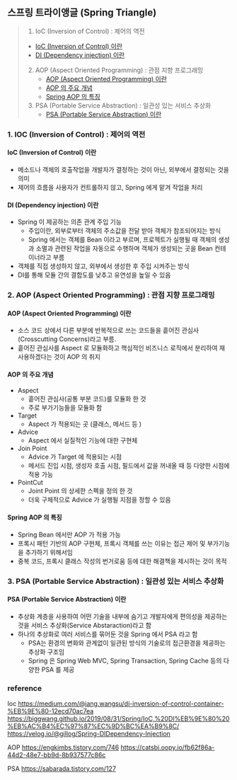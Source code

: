 ## 스프링 트라이앵글 (Spring Triangle)
> 1. IoC (Inversion of Control) : 제어의 역전
>   * [IoC (Inversion of Control) 이란](#ioc-inversion-of-control-이란)
>   * [DI (Dependency injection) 이란](#di-dependency-injection-이란)
> 2. AOP (Aspect Oriented Programming) : 관점 지향 프로그래밍
>    * [AOP (Aspect Oriented Programming) 이란](#aop-aspect-oriented-programming-이란)
>    * [AOP 의 주요 개념](#aop-의-주요-개념)
>    * [Spring AOP 의 특징](#spring-aop-의-특징)
> 3. PSA (Portable Service Abstraction) : 일관성 있는 서비스 추상화
>    * [PSA (Portable Service Abstraction) 이란](#psa-portable-service-abstraction-이란)

### 1. IOC (Inversion of Control) : 제어의 역전
#### **IoC (Inversion of Control) 이란**
* 메소드나 객체의 호출작업을 개발자가 결정하는 것이 아닌, 외부에서 결정되는 것을 의미
* 제어의 흐름을 사용자가 컨트롤하지 않고, Spring 에게 맡겨 작업을 처리

#### **DI (Dependency injection) 이란**
* Spring 이 제공하는 의존 관계 주입 기능
   * 주입이란, 외부로부터 객체의 주소값을 전달 받아 객체가 참조되어지는 방식
   * Spring 에서는 객체를 Bean 이라고 부르며, 프로젝트가 실행될 때 객체의 생성과 소멸과 관련된 작업을 자동으로 수행하며 객체가 생성되는 곳을 Bean 컨테이너라고 부름  
* 객체를 직접 생성하지 않고, 외부에서 생성한 후 주입 시켜주는 방식
* DI를 통해 모듈 간의 결합도를 낮추고 유연성을 높일 수 있음

### 2. AOP (Aspect Oriented Programming) : 관점 지향 프로그래밍 
#### **AOP (Aspect Oriented Programming) 이란**
* 소스 코드 상에서 다른 부분에 반복적으로 쓰는 코드들을 흩어진 관심사 (Crosscutting Concerns)라고 부름.
* 흩어진 관심사를 Aspect 로 모듈화하고 핵심적인 비즈니스 로직에서 분리하여 재사용하겠다는 것이 AOP 의 취지

#### **AOP 의 주요 개념**
* Aspect
   * 흩어진 관심사(공통 부분 코드)를 모듈화 한 것
   * 주로 부가기능들을 모듈화 함
* Target
   * Aspect 가 적용되는 곳 (클래스, 메서드 등 )
* Advice
   * Aspect 에서 실질적인 기능에 대한 구현체
* Join Point
   * Advice 가 Target 에 적용되는 시점
   * 메서드 진입 시점, 생성자 호출 시점, 필드에서 값을 꺼내올 때 등 다양한 시점에 적용 가능
* PointCut
   * Joint Point 의 상세한 스펙을 정의 한 것
   * 더욱 구체적으로 Advice 가 실행될 지점을 정할 수 있음

#### **Spring AOP 의 특징**
* Spring Bean 에서만 AOP 가 적용 가능
* 프록시 패턴 기반의 AOP 구현체, 프록시 객체를 쓰는 이유는 접근 제어 및 부가기능을 추가하기 위해서임
* 중복 코드, 프록시 클래스 작성의 번거로움 등에 대한 해결책을 제시하는 것이 목적

### 3. PSA (Portable Service Abstraction) : 일관성 있는 서비스 추상화
#### **PSA (Portable Service Abstraction) 이란**
* 추상화 계층을 사용하여 어떤 기술을 내부에 숨기고 개발자에게 편의성을 제공하는 것을 서비스 추상화(Service Abstaraction)라고 함
* 하나의 추상화로 여러 서비스를 묶어둔 것을 Spring 에서 PSA 라고 함
   * PSA는 환경의 변화와 관계없이 일관된 방식의 기술로의 접근환경을 제공하는 추상화 구조임
   * Spring 은 Spring Web MVC, Spring Transaction, Spring Cache 등의 다양한 PSA 를 제공

    
 



   




### reference
Ioc
https://medium.com/@jang.wangsu/di-inversion-of-control-container-%EB%9E%80-12ecd70ac7ea
https://biggwang.github.io/2019/08/31/Spring/IoC,%20DI%EB%9E%80%20%EB%AC%B4%EC%97%87%EC%9D%BC%EA%B9%8C/
https://velog.io/@gillog/Spring-DIDependency-Injection

AOP
https://engkimbs.tistory.com/746
https://catsbi.oopy.io/fb62f86a-44d2-48e7-bb9d-8b937577c86c

PSA
https://sabarada.tistory.com/127
